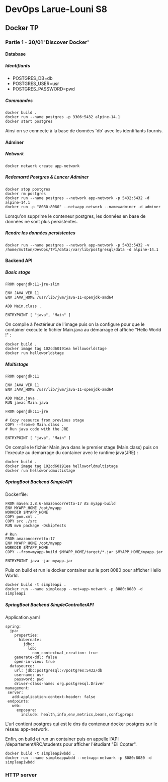 # DevOps Larue-Louni S8

## Docker TP

### Partie 1 - 30/01 'Discover Docker'

#### Database

##### Identifiants

- POSTGRES_DB=db
- POSTGRES_USER=usr
- POSTGRES_PASSWORD=pwd

##### Commandes

```
docker build .
docker run --name postgres -p 3306:5432 alpine-14.1
docker start postgres
```

Ainsi on se connecte à la base de données 'db' avec les identifiants fournis.

#### Adminer
##### Network

```
docker network create app-network
```
##### Redemarré Postgres & Lancer Adminer

```
docker stop postgres
docker rm postgres
docker run --name postgres --network app-network -p 5432:5432 -d alpine-14.1
docker run -p "8080:8080" --net=app-network --name=adminer -d adminer
```

Lorsqu'on supprime le conteneur postgres, les données en base de données ne sont plus persistentes.

##### Rendre les données persistentes

```
docker run --name postgres --network app-network -p 5432:5432 -v /home/mutton/DevOps/TP1/data:/var/lib/postgresql/data -d alpine-14.1
```

#### Backend API

##### Basic stage

```
FROM openjdk:11-jre-slim

ENV JAVA_VER 11
ENV JAVA_HOME /usr/lib/jvm/java-11-openjdk-amd64

ADD Main.class .

ENTRYPOINT [ "java", "Main" ]
```
On compile à l'extérieur de l'image puis on la configure pour que le container execute le fichier Main.java au démarrage et affiche "Hello World !" :

```
docker build .
docker image tag 102cd60191ea helloworldstage
docker run helloworldstage
```

##### Multistage

```
FROM openjdk:11

ENV JAVA_VER 11
ENV JAVA_HOME /usr/lib/jvm/java-11-openjdk-amd64

ADD Main.java .
RUN javac Main.java

FROM openjdk:11-jre

# Copy resource from previous stage
COPY --from=0 Main.class .
# Run java code with the JRE

ENTRYPOINT [ "java", "Main" ]
```
On compile le fichier Main.java dans le premier stage (Main.class) puis on l'execute au demarrage du container avec le runtime java(JRE) :

```
docker build .
docker image tag 102cd60191ea helloworldmultistage
docker run helloworldmultistage
```

##### SpringBoot Backend SimpleAPI

Dockerfile:

```
FROM maven:3.8.6-amazoncorretto-17 AS myapp-build
ENV MYAPP_HOME /opt/myapp
WORKDIR $MYAPP_HOME
COPY pom.xml .
COPY src ./src
RUN mvn package -DskipTests

# Run
FROM amazoncorretto:17
ENV MYAPP_HOME /opt/myapp
WORKDIR $MYAPP_HOME
COPY --from=myapp-build $MYAPP_HOME/target/*.jar $MYAPP_HOME/myapp.jar

ENTRYPOINT java -jar myapp.jar
```
Puis on build et run le docker container sur le port 8080 pour afficher Hello World.

```
docker build -t simpleapi .
docker run --name simpleapp --net=app-network -p 8080:8080 -d simpleapi
```
##### SpringBoot Backend SimpleControllerAPI

Application.yaml

```
spring:
  jpa:
    properties:
      hibernate:
        jdbc:
          lob:
            non_contextual_creation: true
    generate-ddl: false
    open-in-view: true
  datasource:
    url: jdbc:postgresql://postgres:5432/db
    username: usr
    password: pwd
    driver-class-name: org.postgresql.Driver
management:
 server:
   add-application-context-header: false
 endpoints:
   web:
     exposure:
       include: health,info,env,metrics,beans,configprops
```
L'url contient postgres qui est le dns du conteneur docker postgres sur le réseau app-network.

Enfin, on build et run un container puis on appelle l'API /departement/IRC/students pour afficher l'étudiant "Eli Copter".

```
docker build -t simpleapiwbdd .
docker run --name simpleappwbdd --net=app-network -p 8080:8080 -d simpleapiwbdd
```

### HTTP server